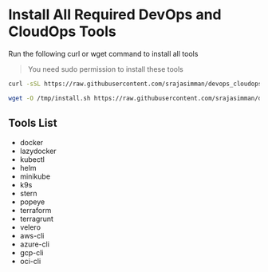 # Install All Required DevOps and CloudOps Tools

Run the following curl or wget command to install all tools
> You need sudo permission to install these tools

```sh
curl -sSL https://raw.githubusercontent.com/srajasimman/devops_cloudops_tools/main/install.sh > /tmp/install.sh && sudo bash /tmp/install.sh 

```

```sh
wget -O /tmp/install.sh https://raw.githubusercontent.com/srajasimman/devops_cloudops_tools/main/install.sh && sudo bash /tmp/install.sh

```
## Tools List

- docker
- lazydocker
- kubectl
- helm
- minikube
- k9s
- stern
- popeye
- terraform
- terragrunt
- velero
- aws-cli
- azure-cli
- gcp-cli
- oci-cli
